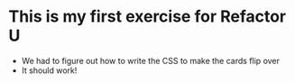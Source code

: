 # This is my first exercise for Refactor U

* We had to figure out how to write the CSS to make the cards flip over
* It should work!
